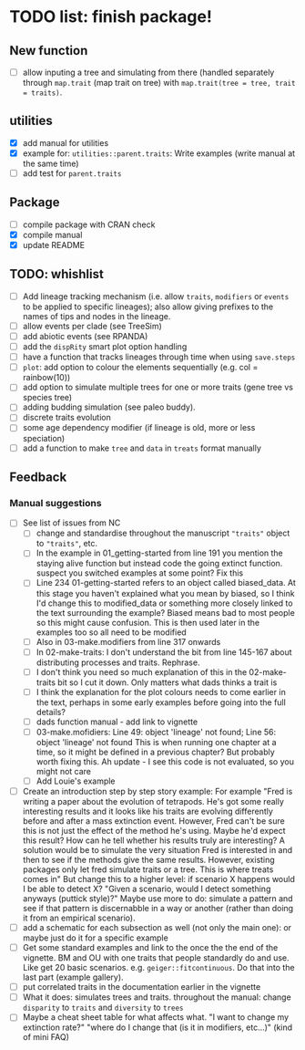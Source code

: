 # TODO list: finish package!

## New function
 - [ ] allow inputing a tree and simulating from there (handled separately through `map.trait` (map trait on tree) with `map.trait(tree = tree, trait = traits)`.

## utilities

 - [x] add manual for utilities
 - [x] example for: `utilities::parent.traits`: Write examples (write manual at the same time)
 - [ ] add test for `parent.traits`

## Package

 - [ ] compile package with CRAN check
 - [x] compile manual
 - [x] update README

## TODO: whishlist
 - [ ] Add lineage tracking mechanism (i.e. allow `traits`, `modifiers` or `events` to be applied to specific lineages); also allow giving prefixes to the names of tips and nodes in the lineage.
 - [ ] allow events per clade (see TreeSim)
 - [ ] add abiotic events (see RPANDA)
 - [ ] add the `dispRity` smart plot option handling
 - [ ] have a function that tracks lineages through time when using `save.steps`
 - [ ] `plot`: add option to colour the elements sequentially (e.g. col = rainbow(10))
 - [ ] add option to simulate multiple trees for one or more traits (gene tree vs species tree)
 - [ ] adding budding simulation (see paleo buddy).
 - [ ] discrete traits evolution
 - [ ] some age dependency modifier (if lineage is old, more or less speciation)
 - [ ] add a function to make `tree` and `data` in `treats` format manually

## Feedback

### Manual suggestions
 - [ ] See list of issues from NC
    - [ ] change and standardise throughout the manuscript `"traits"` object to `"traits"`, etc.
    - [ ] In the example in 01_getting-started from line 191 you mention the staying alive function but instead code the going extinct function. suspect you switched examples at some point? Fix this
    - [ ] Line 234 01-getting-started refers to an object called biased_data. At this stage you haven't explained what you mean by biased, so I think I'd change this to modified_data or something more closely linked to the text surrounding the example? Biased means bad to most people so this might cause confusion. This is then used later in the examples too so all need to be modified
    - [ ] Also in 03-make.modifiers from line 317 onwards
    - [ ] In 02-make-traits: I don't understand the bit from line 145-167 about distributing processes and traits. Rephrase.
    - [ ] I don't think you need so much explanation of this in the 02-make-traits bit so I cut it down. Only matters what dads thinks a trait is
    - [ ] I think the explanation for the plot colours needs to come earlier in the text, perhaps in some early examples before going into the full details?
    - [ ] dads function manual - add link to vignette
    - [ ] 03-make.mofidiers: Line 49: object 'lineage' not found; Line 56: object 'lineage' not found This is when running one chapter at a time, so it might be defined in a previous chapter? But probably worth fixing this. Ah update - I see this code is not evaluated, so you might not care
    - [ ] Add Louie's example
 - [ ] Create an introduction step by step story example: For example "Fred is writing a paper about the evolution of tetrapods. He's got some really interesting results and it looks like his traits are evolving differently before and after a mass extinction event. However, Fred can't be sure this is not just the effect of the method he's using. Maybe he'd expect this result? How can he tell whether his results truly are interesting? A solution would be to simulate the very situation Fred is interested in and then to see if the methods give the same results. However, existing packages only let fred simulate traits or a tree. This is where treats comes in" But change this to a higher level: if scenario X happens would I be able to detect X? "Given a scenario, would I detect something anyways (puttick style)?" Maybe use more to do: simulate a pattern and see if that pattern is discernabble in a way or another (rather than doing it from an empirical scenario).
 - [ ] add a schematic for each subsection as well (not only the main one): or maybe just do it for a specific example
 - [ ] Get some standard examples and link to the once the the end of the vignette. BM and OU with one traits that people standardly do and use. Like get 20 basic scenarios. e.g. `geiger::fitcontinuous`. Do that into the last part (example gallery).
 - [ ] put correlated traits in the documentation earlier in the vignette
 - [ ] What it does: simulates trees and traits. throughout the manual: change `disparity` to `traits` and `diversity` to `trees` 
 - [ ] Maybe a cheat sheet table for what affects what. "I want to change my extinction rate?" "where do I change that (is it in modifiers, etc...)" (kind of mini FAQ)